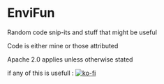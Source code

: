 # EnviFun
Random code snip-its and stuff that might be useful

Code is either mine or those attributed

Apache 2.0 applies unless otherwise stated

if any of this is usefull : [![ko-fi](https://www.ko-fi.com/img/githubbutton_sm.svg)](https://ko-fi.com/Z8Z21XJ08)
